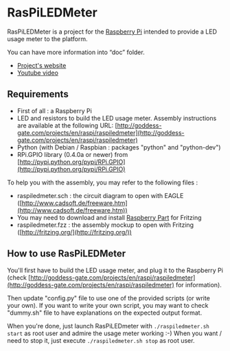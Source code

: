 RasPiLEDMeter
=============

RasPiLEDMeter is a project for the [Raspberry Pi](http://raspberrypi.org) intended to provide a LED usage meter to the platform.

You can have more information into “doc” folder.

* [Project's website](http://goddess-gate.com/projects/en/raspi/raspiledmeter)
* [Youtube video](http://www.youtube.com/watch?v=CoBR-0CVNDo)

Requirements
------------

* First of all : a Raspberry Pi
* LED and resistors to build the LED usage meter. Assembly instructions are available at the following URL: [http://goddess-gate.com/projects/en/raspi/raspiledmeter](http://goddess-gate.com/projects/en/raspi/raspiledmeter)
* Python (with Debian / Raspbian : packages "python" and "python-dev")
* RPi.GPIO library (0.4.0a or newer) from [http://pypi.python.org/pypi/RPi.GPIO](http://pypi.python.org/pypi/RPi.GPIO)

To help you with the assembly, you may refer to the following files :

* raspiledmeter.sch : the circuit diagram to open with EAGLE 
  ([http://www.cadsoft.de/freeware.htm](http://www.cadsoft.de/freeware.htm))
* You may need to download and install [Raspberry Part](https://github.com/adafruit/Fritzing-Library/blob/master/AdaFruit.fzbz) for Fritzing
* raspiledmeter.fzz : the assembly mockup to open with Fritzing 
  ([http://fritzing.org/](http://fritzing.org/))


How to use RasPiLEDMeter
------------------------

You'll first have to build the LED usage meter, and plug it  to the Raspberry Pi
  (check [http://goddess-gate.com/projects/en/raspi/raspiledmeter](http://goddess-gate.com/projects/en/raspi/raspiledmeter) for information).

Then update "config.py" file to use one of the provided scripts (or write your
  own). If you want to write your own script, you may want to check "dummy.sh"
  file to have explanations on the expected output format.

When you're done, just launch RasPiLEDmeter with `./raspiledmeter.sh start` as
  root user and admire the usage meter working :-) When you want / need to stop
  it, just execute `./raspiledmeter.sh stop` as root user.


